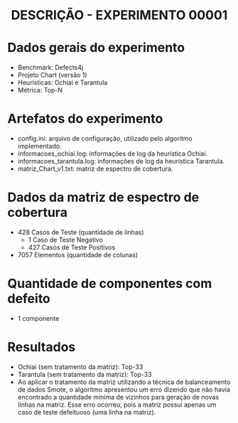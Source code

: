 <h1 align="center"> DESCRIÇÃO - EXPERIMENTO 00001 </h1>

# Dados gerais do experimento
  - Benchmark: Defects4j
  - Projeto Chart (versão 1)
  - Heurísticas: Ochiai e Tarantula
  - Métrica: Top-N

# Artefatos do experimento
  - config.ini: arquivo de configuração, utilizado pelo algoritmo implementado.
  - informacoes_ochiai.log: informações de log da heurística Ochiai.
  - informacoes_tarantula.log: informações de log da heurística Tarantula.
  - matriz_Chart_v1.txt: matriz de espectro de cobertura.

# Dados da matriz de espectro de cobertura
  - 428 Casos de Teste (quantidade de linhas)
    - 1 Caso de Teste Negativo
    - 427 Casos de Teste Positivos
  - 7057 Elementos (quantidade de colunas)

# Quantidade de componentes com defeito
  - 1 componente

# Resultados
  - Ochiai (sem tratamento da matriz): Top-33
  - Tarantula (sem tratamento da matriz): Top-33
  - Ao aplicar o tratamento da matriz utilizando a técnica de balanceamento de dados Smote, o algoritmo apresentou um erro dizendo que não havia encontrado a quantidade mínima de vizinhos para geração de novas linhas na matriz. Esse erro ocorreu, pois a matriz possui apenas um caso de teste defeituoso (uma linha na matriz).